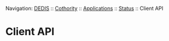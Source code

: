 Navigation: [DEDIS](https://github.com/dedis/doc/tree/master/README.md) ::
[Cothority](../../README.md) ::
[Applications](../../doc/Applications.md) ::
[Status](../README.md) ::
Client API

# Client API
